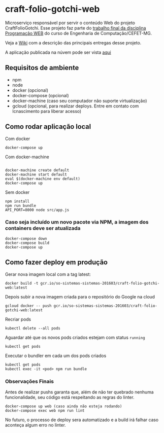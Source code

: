 # craft-folio-gotchi-web

Microserviço responsável por servir o conteúdo Web do projeto CraftFolioGotchi. Esse projeto faz parte do [trabalho final da disciplina Programação WEB](https://github.com/fegemo/cefet-web/tree/master/assignments/project-craftfoliogotchi) do curso de Engenharia de Computação/CEFET-MG.

Veja a [Wiki](https://github.com/SoSistemasSistemas/craft-folio-gotchi-web/wiki) com a descrição das principais entregas desse projeto.

A aplicação publicada na núvem pode ser vista [aqui](http://35.184.50.176)

## Requisitos de ambiente

- npm
- node
- docker (opcional)
- docker-compose (opcional)
- docker-machine (caso seu computador não suporte virtualização)
- gcloud (opcional, para realizar deploys. Entre em contato com lcnascimento para liberar acesso)

## Como rodar aplicação local

Com docker
```shell
docker-compose up
```

Com docker-machine
```shell

docker-machine create default
docker-machine start default
eval $(docker-machine env default)
docker-compose up
```

Sem docker

```shell
npm install
npm run bundle
API_PORT=8000 node src/app.js
```

### Caso seja incluído um novo pacote via NPM, a imagem dos containers deve ser atualizada

```shell
docker-compose down
docker-compose build
docker-compose up
```

## Como fazer deploy em produção

Gerar nova imagem local com a tag latest:

```shell
docker build -t gcr.io/so-sistemas-sistemas-201603/craft-folio-gotchi-web:latest
```

Depois subir a nova imagem criada para o repositório do Google na cloud

```shell
gcloud docker -- push gcr.io/so-sistemas-sistemas-201603/craft-folio-gotchi-web:latest
```

Recriar pods

```shell
kubectl delete --all pods
```

Aguardar até que os novos pods criados estejam com status `running`

```shell
kubectl get pods
```

Executar o bundler em cada um dos pods criados

```shell
kubectl get pods
kubectl exec -it <pod> npm run bundle
```

### Observações Finais

Antes de realizar pushs garanta que, além de não ter quebrado nenhuma funcionalidade, seu código está respeitando as regras do linter.

```shell
docker-compose up web (caso ainda não esteja rodando)
docker-compose exec web npm run lint
```

No futuro, o processo de deploy sera automatizado e a build irá falhar caso aconteça algum erro no linter.
